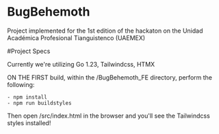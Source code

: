 # BugBehemoth
Project implemented for the 1st edition of the hackaton on the Unidad Académica Profesional Tianguistenco (UAEMEX)

#Project Specs

Currently we're utilizing Go 1.23, Tailwindcss, HTMX

ON THE FIRST build, within the /BugBehemoth_FE directory, perform the following:

    - npm install
    - npm run buildstyles

Then open /src/index.html in the browser and you'll see the Tailwindcss styles installed!


